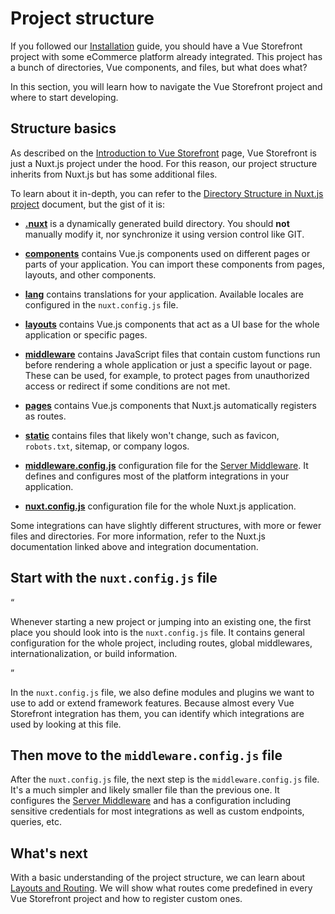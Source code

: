 # Project structure

If you followed our [Installation](/general/installation.html) guide, you should have a Vue Storefront project with some eCommerce platform already integrated. This project has a bunch of directories, Vue components, and files, but what does what?

In this section, you will learn how to navigate the Vue Storefront project and where to start developing.

## Structure basics

As described on the [Introduction to Vue Storefront](./introduction.html) page, Vue Storefront is just a Nuxt.js project under the hood. For this reason, our project structure inherits from Nuxt.js but has some additional files.

To learn about it in-depth, you can refer to the [Directory Structure in Nuxt.js project](https://nuxtjs.org/docs/get-started/directory-structure/) document, but the gist of it is:

* [**.nuxt**](https://nuxtjs.org/docs/2.x/directory-structure/nuxt) is a dynamically generated build directory. You should **not** manually modify it, nor synchronize it using version control like GIT.

* [**components**](https://nuxtjs.org/docs/2.x/directory-structure/components) contains Vue.js components used on different pages or parts of your application. You can import these components from pages, layouts, and other components.

* [**lang**](http://localhost:8080/v2/getting-started/internationalization.html) contains translations for your application. Available locales are configured in the `nuxt.config.js` file.

* [**layouts**](https://nuxtjs.org/docs/2.x/directory-structure/layouts) contains Vue.js components that act as a UI base for the whole application or specific pages.

* [**middleware**](https://nuxtjs.org/docs/2.x/directory-structure/middleware) contains JavaScript files that contain custom functions run before rendering a whole application or just a specific layout or page. These can be used, for example, to protect pages from unauthorized access or redirect if some conditions are not met.

* [**pages**](https://nuxtjs.org/docs/2.x/directory-structure/pages) contains Vue.js components that Nuxt.js automatically registers as routes.

* [**static**](https://nuxtjs.org/docs/2.x/directory-structure/static) contains files that likely won't change, such as favicon, `robots.txt`, sitemap, or company logos.

* [**middleware.config.js**](/architecture/server-middleware.html#configuration) configuration file for the [Server Middleware](/architecture/server-middleware.html). It defines and configures most of the platform integrations in your application.

* [**nuxt.config.js**](https://nuxtjs.org/docs/2.x/directory-structure/nuxt-config) configuration file for the whole Nuxt.js application.

Some integrations can have slightly different structures, with more or fewer files and directories. For more information, refer to the Nuxt.js documentation linked above and integration documentation.

## Start with the `nuxt.config.js` file

<q>

Whenever starting a new project or jumping into an existing one, the first place you should look into is the `nuxt.config.js` file. It contains general configuration for the whole project, including routes, global middlewares, internationalization, or build information.

</q>

In the `nuxt.config.js` file, we also define modules and plugins we want to use to add or extend framework features. Because almost every Vue Storefront integration has them, you can identify which integrations are used by looking at this file.

## Then move to the `middleware.config.js` file

After the `nuxt.config.js` file, the next step is the `middleware.config.js` file. It's a much simpler and likely smaller file than the previous one. It configures the [Server Middleware](/architecture/server-middleware.html) and has a configuration including sensitive credentials for most integrations as well as custom endpoints, queries, etc.

## What's next

With a basic understanding of the project structure, we can learn about [Layouts and Routing](./layout-and-routing.html). We will show what routes come predefined in every Vue Storefront project and how to register custom ones.
